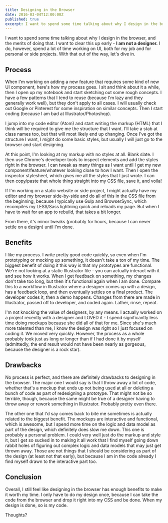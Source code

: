 ```yaml
---
title: Designing in the Browser
date: 2016-03-04T12:00:00Z
published: true
excerpt: I want to spend some time talking about why I design in the browser, and the merits of doing that. I am not a designer, however, I spend a lot of time working on UI, both for my job and for personal or side projects.
---
```

I want to spend some time talking about why I design in the browser, and the merits of doing that. I want to clear this up early - **I am not a designer.** I do, however, spend a lot of time working on UI, both for my job and for personal or side projects. With that out of the way, let's dive in.

## Process

When I'm working on adding a new feature that requires some kind of new UI component, here's how my process goes. I sit and think about it a while, then I open up my notebook and start sketching out some rough concepts. I have a few patterns that I tend to reuse (because I'm lazy and they generally work well), but they don't apply to all cases. I will usually check out Google or Pinterest for some inspiration on similar concepts. Then I start coding (because I am bad at Illustrator/Photoshop).

I jump into my code editor (Atom) and start writing the markup (HTML) that I think will be required to give me the structure that I want. I'll take a stab at class names too, but that will most likely end up changing. Once I've got the structure I want, I *might* do some basic styles, but usually I will just go to the browser and start designing.

At this point, I'm looking at my markup with no styles at all. Blank slate. I then use Chrome's developer tools to inspect elements and add the styles right in the browser. I can tweak as many things as I want until I get my new component/feature/whatever looking close to how I want. Then I open the inspector stylesheet, which gives me all the styles that I just wrote. I can then copy/paste that whole thing straight into my CSS file, save it, and voila!

If I'm working on a static website or side project, I might actually have my editor and my browser side-by-side and do all of this in the CSS file from the beginning, because I typically use Gulp and BrowserSync, which recompiles my LESS/Sass lightning quick and reloads my page. But when I have to wait for an app to rebuild, that takes a bit longer.

From there, it's minor tweaks (probably for hours, because I can never settle on a design) until I'm done.

## Benefits

I like my process. I write pretty good code quickly, so even when I'm prototyping or mocking up something, it doesn't take a ton of my time. The biggest benefit of doing it this way is that my prototypes are functional. We're not looking at a static Illustrator file - you can actually interact with it and see how it works. When I get feedback on something, my changes don't take too long, but then it's functional again when I am done. Compare this to a workflow in Illustrator where a designer comes up with a design, has a feedback loop, and then eventually settles on a final product. The developer codes it, then a demo happens. Changes from there are made in Illustrator, passed off to developer, and coded again. Lather, rinse, repeat.

I'm not knocking the value of designers, by any means. I actually worked on a project recently with a designer and LOVED it - I spend significantly less time doing mockups because she did all of that for me. Since she's much more talented than me, I know the design was right so I just focused on coding it. We moved very quickly. However, the process as a whole probably took just as long or longer than if I had done it by myself (admittedly, the end result would not have been nearly as gorgeous, because the designer is a rock star).

## Drawbacks

No process is perfect, and there are definitely drawbacks to designing in the browser. The major one I would say is that I throw away a lot of code, whether that's a mockup that ends up not being used at all or deleting a bunch of code as part of redesigning a prototype. That might not be so terrible, though, because the same might be true of a designer having to throw away or rework something in Illustrator. Probably pretty even there.

The other one that I'd say comes back to bite me sometimes is actually related to the biggest benefit. The mockups are interactive and functional, which is awesome, but I spend more time on the logic and data model as part of the design, which definitely does slow me down. This one is probably a personal problem. I could very well just do the markup and style it, but I get so sucked in to making it all work that I find myself going down rabbit holes of figuring out complex logic and data models that may just get thrown away. Those are not things that I should be considering as part of the design (at least not that early), but because I am in the code already I find myself drawn to the interactive part too.

## Conclusion

Overall, I still feel like designing in the browser has enough benefits to make it worth my time. I only have to do my design once, because I can take the code from the browser and drop it right into my CSS and be done. When my design is done, so is my code.


Thoughts?
